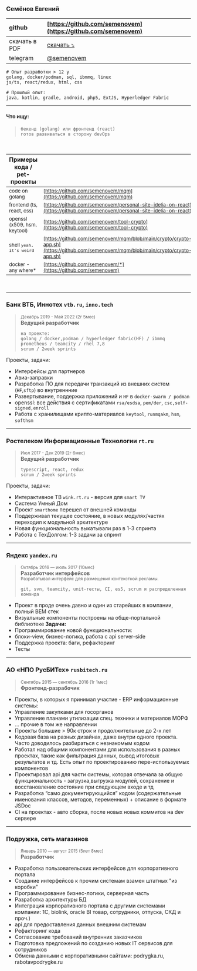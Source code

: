 ### Семёнов Евгений

| github        | [https://github.com/semenovem](https://github.com/semenovem)            |
|:--------------|:------------------------------------------------------------------------|
| скачать в PDF | [скачать ⤵️](https://github.com/semenovem/whoami/raw/master/resume.pdf) |
| telegram      | [@semenovem](https://t.me/semenovem)                                    |

```
# Опыт разработки > 12 y
golang, docker/podman, sql, ibmmq, linux
js/ts, react/redux, html, css

# Прошлый опыт:
java, kotlin, gradle, android, php5, ExtJS, Hyperledger Fabric
```
<hr />
  
#### Что ищу:
> ```
> бекенд (golang) или фронтенд (react)  
> готов развиваться в сторону devOps  
> ```

<br/>

| Примеры кода / pet-проекты        |                                                                                                                                    |
|-----------------------------------|:-----------------------------------------------------------------------------------------------------------------------------------|
| <sub>code on golang               | <sub>[https://github.com/semenovem/mqm](https://github.com/semenovem/mqm)                                                               |
| <sub>frontend (ts, react, css)    | <sub>[https://github.com/semenovem/personal-site-idelia-on-react](https://github.com/semenovem/personal-site-idelia-on-react)           |
| <sub>openssl (x509, hsm, keytool) | <sub>[https://github.com/semenovem/tool-crypto](https://github.com/semenovem/tool-crypto)                                               |           
| <sub>shell `yeah, it's weird`     | <sub>[https://github.com/semenovem/mqm/blob/main/crypto/crypto-app.sh](https://github.com/semenovem/mqm/blob/main/crypto/crypto-app.sh) |
| <sub>docker - any where*          | <sub>[https://github.com/semenovem/*](https://github.com/semenovem)                                                                     |


<br/>
<hr />

### Банк ВТБ, Иннотех `vtb.ru`,  `inno.tech`
> <sub>Декабрь 2019 - Май 2022 (2г 5мес)</sub>  
> **Ведущий разработчик**  
> ```
> на проекте:
> golang / docker,podman / hyperledger fabric(HF) / ibmmq
> prometheus / teamcity / rhel 7,8
> scrum / 2week sprints
> ```

Проекты, задачи:  
- Интерфейсы для партнеров
- Авиа-заправки
- Разработка ПО для передачи транзакций из внешних систем (`HF`,`sftp`) во внутреннние
- Развертывание, поддержка приложений и `HF` в `docker-swarm / podman`
- openssl: все действия с сертификатами `rsa/esdsa`, `pem/der`, `csc,self-signed,enroll`
- Работа с хранилищами крипто-материалов `keytool`, `runmqakm`, `hsm`, `softhsm`


<hr />

### Ростелеком Информационные Технологии `rt.ru`
> <sub>Июл 2017 - Дек 2019  (2г 6мес)</sub>  
> **Ведущий разработчик**  
> ```
> typescript, react, redux
> scrum / 2week sprints
> ```

Проекты, задачи:  
- Интерактивное ТВ `wink.rt.ru` - версия для `smart TV`
- Система Умный Дом
- Проект `smarthome` перешел от внешней команды
- Поддерживал текущее состояние, в новых модулях/частях переходил к модульной архитектуре
- Новая функциональность выкатывали раз в 1-3 спринта
- Работа с ТехДолгом: 1-3 задачи за спринт


<hr />

### Яндекс `yandex.ru`  
> <sub>Октябрь 2016 — июль 2017 (10мес)</sub>  
> **Разработчик интерфейсов**  
> <sub>Разрабатывал интерфейс для размещения контекстной рекламы.</sub>  
> ```
> git, svn, teamcity, unit-тесты, CI, es5, scrum и распределенная команда
> ```

- Проект в проде очень давно и один из старейших в компании, полный ВЕМ стек
- Визуальные компоненты построены на обще-портальной библиотеке
**Задачи:**
- Программирование новой функциональности:
- блоки-view, бизнес-логика, работа с api server-side
- Поддержка проекта: баги, рефакторинг
- Тесты


<hr />

### АО «НПО РусБИТех» `rusbitech.ru`
> <sub>Сентябрь 2015 — сентябрь 2016  (1г 1мес)</sub>  
> **Фронтенд-разрабочик**  

- Проекты, в которых я принимал участие - ERP информационные системы:
- Управление закупками для госорганов
- Управление планами утилизации спец. техники и материалов МОРФ
- … прочие в том же направлении
- Проекты большие > 90к строк и продолжительные до 2-х лет
- Кодовая база на разных дизайнах, даже внутри одного проекта. Часто доводилось разбираться с незнакомым кодом
- Работал над общими компонентами для использования в разных проектах, такие как фильтрация данных, вывод итоговых результатов и тд. Есть опыт по проектированию пере-используемых компонентов
- Проектировал api для части системы, которая отвечала за общую функциональность - загрузка,выгрузка модулей, сохранение и восстановление состояние при следующем входе и тд
- Разработка “само документирующийся” кодом (содержательные именования классов, методов, переменных) + описание в формате JSDoc
- CI на проектах - авто сборка, после новых новых коммитов на dev сервере


<hr />

### Подружка, сеть магазинов    
> <sub>Январь 2010 — август 2015  (5лет 8мес)</sub>   
> **Разработчик**

- Разработка пользовательских интерфейсов для корпоративного портала
- Создание интерфейсов к прочим системам взамен штатных "из коробки"
- Программирование бизнес-логики, серверная часть
- Разработка архитектуры БД
- Интеграция корпоративного портала с другими системами компании: 1С, biolink, oracle BI товар, сотрудники, отпуска, СКД и проч.)
- api для предоставления данных внешним системам
- Рефакторинг кода
- Согласование требований внутренних заказчиков
- Подготовка предложений по созданию новых IT сервисов для сотрудников
- Обмена данными с корпоративными сайтами: podrygka.ru, rabotavpodrygke.ru

